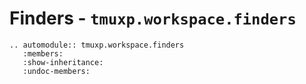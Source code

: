 # Finders - `tmuxp.workspace.finders`

```{eval-rst}
.. automodule:: tmuxp.workspace.finders
   :members:
   :show-inheritance:
   :undoc-members:
```
